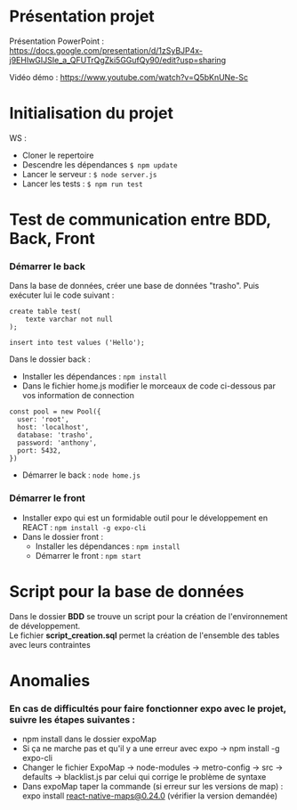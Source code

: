 # Présentation projet 

Présentation PowerPoint : https://docs.google.com/presentation/d/1zSyBJP4x-j9EHIwGIJSIe_a_QFUTrQgZki5GGufQy90/edit?usp=sharing

Vidéo démo : https://www.youtube.com/watch?v=Q5bKnUNe-Sc

# Initialisation du projet

WS :
* Cloner le repertoire
* Descendre les dépendances `$ npm update`
* Lancer le serveur : `$ node server.js`
* Lancer les tests : `$ npm run test`

# Test de communication entre BDD, Back, Front
### Démarrer le back
Dans la base de données, créer une base de données "trasho". Puis exécuter lui le code suivant :  
```
create table test(
	texte varchar not null
);

insert into test values ('Hello');
```
Dans le dossier back :
* Installer les dépendances : `npm install`
* Dans le fichier home.js modifier le morceaux de code ci-dessous par vos information de connection
```
const pool = new Pool({
  user: 'root',
  host: 'localhost',
  database: 'trasho',
  password: 'anthony',
  port: 5432,
})
```
* Démarrer le back : `node home.js`

### Démarrer le front
* Installer expo qui est un formidable outil pour le développement en REACT : `npm install -g expo-cli`  
* Dans le dossier front :
  * Installer les dépendances : `npm install`
  * Démarrer le front : `npm start`

# Script pour la base de données
Dans le dossier **BDD** se trouve un script pour la création de l'environnement de développement.  
Le fichier **script_creation.sql** permet la création de l'ensemble des tables avec leurs contraintes

# Anomalies

### En cas de difficultés pour faire fonctionner expo avec le projet, suivre les étapes suivantes :

* npm install dans le dossier expoMap
* Si ça ne marche pas et qu'il y a une erreur avec expo -> npm install -g expo-cli
* Changer le fichier ExpoMap -> node-modules -> metro-config -> src -> defaults -> blacklist.js par celui qui corrige le problème de syntaxe
* Dans expoMap taper la commande (si erreur sur les versions de map) : expo install react-native-maps@0.24.0 (vérifier la version demandée)
